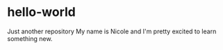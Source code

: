 # hello-world
Just another repository
My name is Nicole and I'm pretty excited to learn something new.
